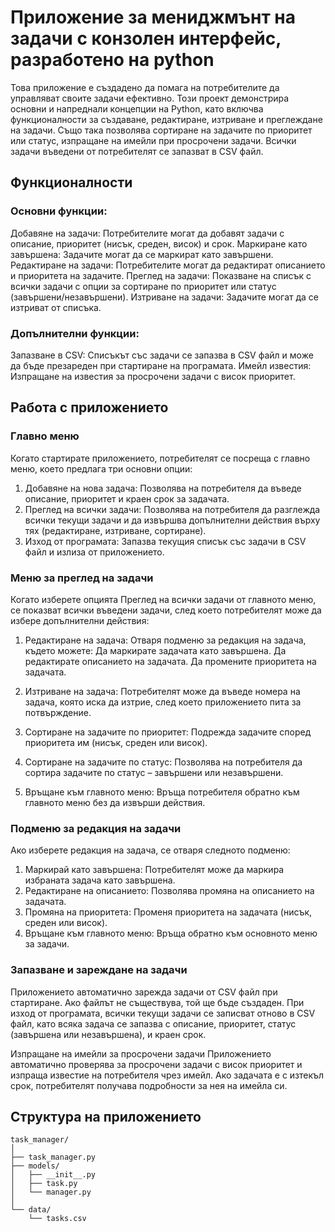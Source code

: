 # Приложение за мениджмънт на задачи с конзолен интерфейс, разработено на python

Това приложение е създадено да помага на потребителите да управляват своите задачи ефективно. Този проект демонстрира основни и напреднали концепции на Python, като включва функционалности за създаване, редактиране, изтриване и преглеждане на задачи. Също така позволява сортиране на задачите по приоритет или статус, изпращане на имейли при просрочени задачи. Всички задачи въведени от потребителят се запазват в CSV файл. 

## Функционалности

### Основни функции:
Добавяне на задачи: Потребителите могат да добавят задачи с описание, приоритет (нисък, среден, висок) и срок.
Маркиране като завършена: Задачите могат да се маркират като завършени.
Редактиране на задачи: Потребителите могат да редактират описанието и приоритета на задачите.
Преглед на задачи: Показване на списък с всички задачи с опции за сортиране по приоритет или статус (завършени/незавършени).
Изтриване на задачи: Задачите могат да се изтриват от списъка.

### Допълнителни функции:
Запазване в CSV: Списъкът със задачи се запазва в CSV файл и може да бъде презареден при стартиране на програмата.
Имейл известия: Изпращане на известия за просрочени задачи с висок приоритет.

## Работа с приложението
### Главно меню
Когато стартирате приложението, потребителят се посреща с главно меню, което предлага три основни опции:

1. Добавяне на нова задача: Позволява на потребителя да въведе описание, приоритет и краен срок за задачата.
2. Преглед на всички задачи: Позволява на потребителя да разглежда всички текущи задачи и да извършва допълнителни действия върху тях (редактиране, изтриване, сортиране).
3. Изход от програмата: Запазва текущия списък със задачи в CSV файл и излиза от приложението.

### Меню за преглед на задачи
Когато изберете опцията Преглед на всички задачи от главното меню, се показват всички въведени задачи, след което потребителят може да избере допълнителни действия:

1. Редактиране на задача: Отваря подменю за редакция на задача, където можете:
Да маркирате задачата като завършена.
Да редактирате описанието на задачата.
Да промените приоритета на задачата.

2. Изтриване на задача: Потребителят може да въведе номера на задача, която иска да изтрие, след което приложението пита за потвърждение.
3. Сортиране на задачите по приоритет: Подрежда задачите според приоритета им (нисък, среден или висок).
4. Сортиране на задачите по статус: Позволява на потребителя да сортира задачите по статус – завършени или незавършени.
5. Връщане към главното меню: Връща потребителя обратно към главното меню без да извърши действия.

### Подменю за редакция на задачи
Ако изберете редакция на задача, се отваря следното подменю:

1. Маркирай като завършена: Потребителят може да маркира избраната задача като завършена.
2. Редактиране на описанието: Позволява промяна на описанието на задачата.
3. Промяна на приоритета: Променя приоритета на задачата (нисък, среден или висок).
4. Връщане към главното меню: Връща обратно към основното меню за задачи.

### Запазване и зареждане на задачи
Приложението автоматично зарежда задачи от CSV файл при стартиране. Ако файлът не съществува, той ще бъде създаден.
При изход от програмата, всички текущи задачи се записват отново в CSV файл, като всяка задача се запазва с описание, приоритет, статус (завършена или незавършена), и краен срок.

Изпращане на имейли за просрочени задачи
Приложението автоматично проверява за просрочени задачи с висок приоритет и изпраща известие на потребителя чрез имейл. Ако задачата е с изтекъл срок, потребителят получава подробности за нея на имейла си.


## Структура на приложението

	task_manager/
	│
	├── task_manager.py
	├── models/
	│   ├── __init__.py
	│   ├── task.py
	│   └── manager.py
	│
	└── data/
	    └── tasks.csv


